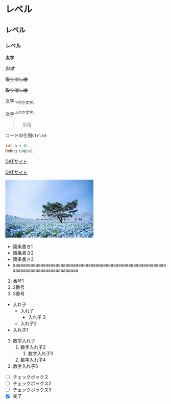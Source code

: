 ﻿# レベル
## レベル
### レベル

**太字**

*斜体*

~~取り消し線~~

<s>取り消し線</s>

文字<sub>下付き文字。

文字<sup>上付き文字。

>　引用

コードの引用`Ctrl`+`E`

```cs
int a = 0;
Debug.Log(a);
```
[DATサイト](https://www.dat.ac.jp)

<a href="https://www.dat.ac.jp">DATサイト</a>

![画像](./images/img.png)

- 箇条書き1
- 箇条書き2
- 箇条書き3
- aaaaaaaaaaaaaaaaaaaaaaaaaaaaaaaaaaaaaaaaaaaaaaaaaaaaaaaaaaaaaaaaaaaaaaaaaaaaaaaaaaaaaaa

1. 番号1
1. 2番号
1. 3番号

- 入れ子
    - 入れ子
        - 入れ子 3
    - 入れ子2
- 入れ子1

1. 数字入れ子
    1. 数字入れ子2
        1. 数字入れ子3
    1. 数字入れ子4
1. 数字入れ子5

- [ ] チェックボックス
- [ ] チェックボックス2
- [ ] チェックボックス3
- [x] 完了 